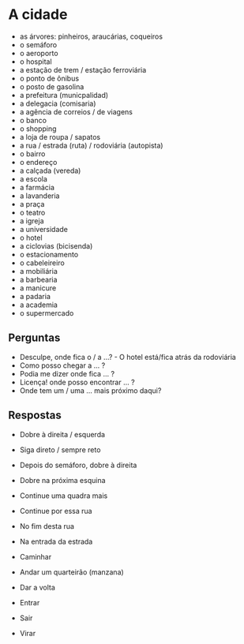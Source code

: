 # A cidade

* as árvores: pinheiros, araucárias, coqueiros
* o semáforo
* o aeroporto
* o hospital
* a estação de trem / estação ferroviária
* o ponto de ônibus
* o posto de gasolina
* a prefeitura (municpalidad)
* a delegacia (comisaria)
* a agência de correios / de viagens
* o banco
* o shopping
* a loja de roupa / sapatos
* a rua / estrada (ruta) / rodoviária (autopista)
* o bairro
* o endereço
* a calçada (vereda)
* a escola
* a farmácia
* a lavanderia
* a praça
* o teatro
* a igreja
* a universidade
* o hotel
* a ciclovias (bicisenda)
* o estacionamento
* o cabeleireiro
* a mobiliária
* a barbearia
* a manicure
* a padaria
* a academia
* o supermercado

## Perguntas

* Desculpe, onde fica o / a ...? - O hotel está/fica atrás da rodoviária
* Como posso chegar a ... ?
* Podia me dizer onde fica ... ?
* Licença! onde posso encontrar ... ?
* Onde tem um / uma ... mais próximo daqui?

## Respostas

* Dobre à direita / esquerda
* Siga direto / sempre reto
* Depois do semáforo, dobre à direita
* Dobre na próxima esquina
* Continue uma quadra mais
* Continue por essa rua
* No fim desta rua
* Na entrada da estrada

* Caminhar
* Andar um quarteirão (manzana)
* Dar a volta
* Entrar
* Sair
* Virar
